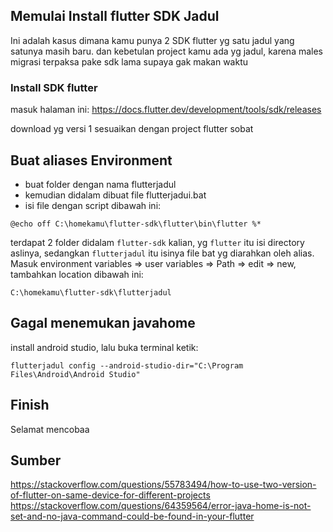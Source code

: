 ## Memulai Install flutter SDK Jadul

Ini adalah kasus dimana kamu punya 2 SDK flutter yg satu jadul yang satunya masih baru. dan kebetulan project kamu ada yg jadul, karena males migrasi terpaksa pake sdk lama supaya gak makan waktu

### Install SDK flutter 

masuk halaman ini: https://docs.flutter.dev/development/tools/sdk/releases

download yg versi 1 sesuaikan dengan project flutter sobat


## Buat aliases Environment

- buat folder dengan nama flutterjadul 
- kemudian didalam dibuat file flutterjadui.bat
- isi file dengan script dibawah ini:

``@echo off
C:\homekamu\flutter-sdk\flutter\bin\flutter %*``

terdapat 2 folder didalam `flutter-sdk` kalian, yg `flutter` itu isi directory aslinya, sedangkan `flutterjadul` itu isinya file bat yg diarahkan oleh alias.
Masuk environment variables => user variables => Path => edit => new, tambahkan location dibawah ini:


`C:\homekamu\flutter-sdk\flutterjadul`

## Gagal menemukan javahome

install android studio, lalu buka terminal ketik:

`flutterjadul config --android-studio-dir="C:\Program Files\Android\Android Studio"`


## Finish

Selamat mencobaa


## Sumber

https://stackoverflow.com/questions/55783494/how-to-use-two-version-of-flutter-on-same-device-for-different-projects
https://stackoverflow.com/questions/64359564/error-java-home-is-not-set-and-no-java-command-could-be-found-in-your-flutter


